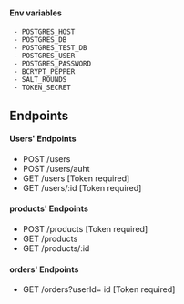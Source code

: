 #### Env variables
     - POSTGRES_HOST 
     - POSTGRES_DB
     - POSTGRES_TEST_DB 
     - POSTGRES_USER 
     - POSTGRES_PASSWORD 
     - BCRYPT_PEPPER 
     - SALT_ROUNDS 
     - TOKEN_SECRET 

## Endpoints 

#### Users' Endpoints
- POST /users  
- POST /users/auht
- GET  /users      [Token required]
- GET  /users/:id  [Token required]

#### products' Endpoints
- POST /products     [Token required]
- GET  /products
- GET  /products/:id  

#### orders' Endpoints 
- GET  /orders?userId= id  [Token required]
























